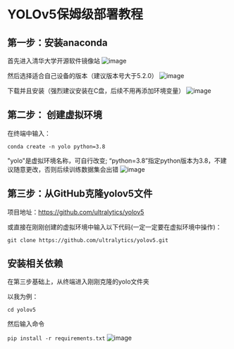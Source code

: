# **YOLOv5保姆级部署教程**

## 第一步：安装anaconda

首先进入清华大学开源软件镜像站
![image](https://github.com/luyu512/yolov5-1-/blob/main/%E5%B1%8F%E5%B9%95%E6%88%AA%E5%9B%BE%202025-03-27%20122142.png)

然后选择适合自己设备的版本（建议版本号大于5.2.0）
![image](https://github.com/luyu512/yolov5-1-/blob/main/%E5%B1%8F%E5%B9%95%E6%88%AA%E5%9B%BE%202025-03-27%20122058.png)

下载并且安装（强烈建议安装在C盘，后续不用再添加环境变量）
![image](https://github.com/luyu512/yolov5-1-/blob/main/%E5%B1%8F%E5%B9%95%E6%88%AA%E5%9B%BE%202025-03-27%20122243.png)

## 第二步： 创建虚拟环境

在终端中输入：

`conda create -n yolo python=3.8`

"yolo"是虚拟环境名称，可自行改变;   “python=3.8”指定python版本为3.8，不建议随意更改，否则后续训练数据集会出错
![image](https://github.com/luyu512/yolov5-1-/blob/main/%E5%B1%8F%E5%B9%95%E6%88%AA%E5%9B%BE%202025-03-27%20125228.png)

## 第三步：从GitHub克隆yolov5文件

项目地址：https://github.com/ultralytics/yolov5

或直接在刚刚创建的虚拟环境中输入以下代码(一定一定要在虚拟环境中操作)：

`git clone https://github.com/ultralytics/yolov5.git`

## 安装相关依赖

在第三步基础上，从终端进入刚刚克隆的yolo文件夹

以我为例：

`cd yolov5`

然后输入命令

`pip install -r requirements.txt`
![image](https://github.com/luyu512/yolov5-1-/blob/main/%E5%B1%8F%E5%B9%95%E6%88%AA%E5%9B%BE%202025-03-27%20135706.png)
